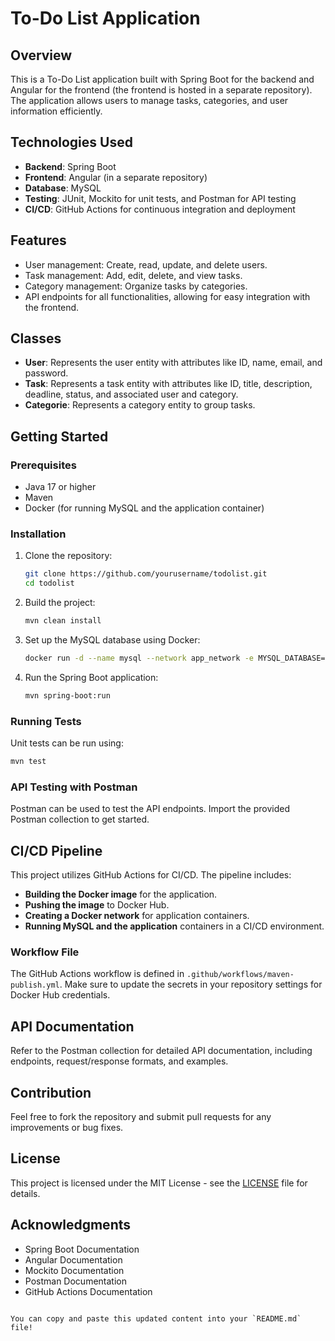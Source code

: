 # To-Do List Application

## Overview

This is a To-Do List application built with Spring Boot for the backend and Angular for the frontend (the frontend is hosted in a separate repository). The application allows users to manage tasks, categories, and user information efficiently.

## Technologies Used

- **Backend**: Spring Boot
- **Frontend**: Angular (in a separate repository)
- **Database**: MySQL
- **Testing**: JUnit, Mockito for unit tests, and Postman for API testing
- **CI/CD**: GitHub Actions for continuous integration and deployment

## Features

- User management: Create, read, update, and delete users.
- Task management: Add, edit, delete, and view tasks.
- Category management: Organize tasks by categories.
- API endpoints for all functionalities, allowing for easy integration with the frontend.

## Classes

- **User**: Represents the user entity with attributes like ID, name, email, and password.
- **Task**: Represents a task entity with attributes like ID, title, description, deadline, status, and associated user and category.
- **Categorie**: Represents a category entity to group tasks.

## Getting Started

### Prerequisites

- Java 17 or higher
- Maven
- Docker (for running MySQL and the application container)

### Installation

1. Clone the repository:
   ```bash
   git clone https://github.com/yourusername/todolist.git
   cd todolist
   ```

2. Build the project:
   ```bash
   mvn clean install
   ```

3. Set up the MySQL database using Docker:
   ```bash
   docker run -d --name mysql --network app_network -e MYSQL_DATABASE=todolist -e MYSQL_ROOT_PASSWORD=root_password -p 3306:3306 mysql
   ```

4. Run the Spring Boot application:
   ```bash
   mvn spring-boot:run
   ```

### Running Tests

Unit tests can be run using:
```bash
mvn test
```

### API Testing with Postman

Postman can be used to test the API endpoints. Import the provided Postman collection to get started.

## CI/CD Pipeline

This project utilizes GitHub Actions for CI/CD. The pipeline includes:

- **Building the Docker image** for the application.
- **Pushing the image** to Docker Hub.
- **Creating a Docker network** for application containers.
- **Running MySQL and the application** containers in a CI/CD environment.

### Workflow File

The GitHub Actions workflow is defined in `.github/workflows/maven-publish.yml`. Make sure to update the secrets in your repository settings for Docker Hub credentials.

## API Documentation

Refer to the Postman collection for detailed API documentation, including endpoints, request/response formats, and examples.

## Contribution

Feel free to fork the repository and submit pull requests for any improvements or bug fixes.

## License

This project is licensed under the MIT License - see the [LICENSE](LICENSE) file for details.

## Acknowledgments

- Spring Boot Documentation
- Angular Documentation
- Mockito Documentation
- Postman Documentation
- GitHub Actions Documentation
```

You can copy and paste this updated content into your `README.md` file!
